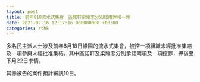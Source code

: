 ```yaml
---
layout: post
title: 前年818流水式集會　區諾軒梁耀忠分別認兩罪和一罪
date: 2021-02-16 12:17:16.000000000 +08:00
categories: rthk
---
```


多名民主派人士涉及前年8月18日維園的流水式集會，被控一項組織未經批准集結及一項參與未經批准集結，其中區諾軒及梁耀忠分別承認兩項及一項控罪，押後至下月22日求情。

其餘被告的案件預計審訊10日。
